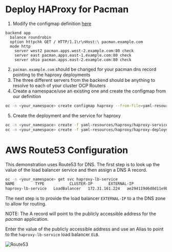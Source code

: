 # Deploy HAProxy for Pacman

1. Modify the configmap definition [here](./yaml-resources/haproxy/haproxy.tmpl)
   
  ```
  backend app
    balance roundrobin
    option httpchk GET / HTTP/1.1\r\nHost:\ pacman.example.com
    mode http 
      server west2 pacman.apps.west-2.example.com:80 check
      server east pacman.apps.east-1.example.com:80 check
      server ohio pacman.apps.east-2.example.com:80 check
  ```
2. `pacman.example.com` should be changed for your pacman dns record pointing to the haproxy deployments
3. The three different servers from the backend should be anything to resolve to each of your cluster OCP Routers
4. Create a namespace/use an existing one and create the configmap from our definition

  ```sh
  oc -n <your_namespace> create configmap haproxy --from-file=yaml-resources/haproxy/haproxy.tmpl
  ```
5. Create the deployment and the service for haproxy

  ```sh
  oc -n <your_namespace> create -f yaml-resources/haproxy/haproxy-service.yaml
  oc -n <your_namespace> create -f yaml-resources/haproxy/haproxy-deployment.yaml
  ```

# AWS Route53 Configuration

This demonstration uses Route53 for DNS. The first step is to look up the value of the load balancer service and then assign a DNS A record.

~~~sh
oc -n <your_namespace> get svc haproxy-lb-service
NAME         TYPE           CLUSTER-IP       EXTERNAL-IP                                                               PORT(S)        AGE
haproxy-lb-service   LoadBalancer   172.31.161.224   ae294119d6d0d11e9b8b10e1ce99fb1b-1020848795.us-east-1.elb.amazonaws.com   80:31587/TCP   86m
~~~

The next step is to provide the load balancer `EXTERNAL-IP` to a the DNS zone to allow for routing.

NOTE: The A record will point to the publicly accessible address for the *pacman* application.

Enter the value of the publicly accessible address and use an Alias to point to the `haproxy-lb-service` load balancer `ELB`.

![Route53](../images/route53.png)
